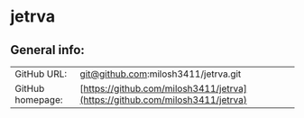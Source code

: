 # jetrva
## General info:
|    |     |
|----|-----|
|GitHub URL: |git@github.com:milosh3411/jetrva.git|
|GitHub homepage: |[https://github.com/milosh3411/jetrva](https://github.com/milosh3411/jetrva)|
